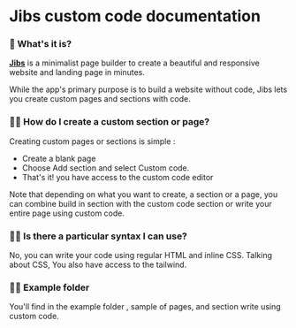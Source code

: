 

  

# Jibs custom code documentation

  

### 🚀 What's it is?

  

[**Jibs**](https://jibsapp.com) is a minimalist page builder to create a beautiful and responsive website and landing page in minutes.

While the app's primary purpose is to build a website without code, Jibs lets you create custom pages and sections with code.

  

### 🤷‍♂️ How do I create a custom section or page?

Creating custom pages or sections is simple :

-   Create a blank page
-   Choose Add section and select Custom code.
-   That's it! you have access to the custom code editor

Note that depending on what you want to create, a section or a page, you can combine build in section with the custom code section or write your entire page using custom code.

  

###  👩‍💻 Is there a particular syntax I can use?

No, you can write your code using regular HTML and inline CSS.
Talking about CSS, You also have access to the tailwind.

###  👩‍💻 Example folder
You'll find in the example folder , sample of pages, and section write using custom code. 


